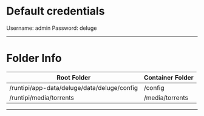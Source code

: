 # Default credentials

Username: admin
Password: deluge

---

# Folder Info

| Root Folder                                  | Container Folder |
|----------------------------------------------|------------------|
| /runtipi/app-data/deluge/data/deluge/config	 | /config          |
| /runtipi/media/torrents                 | /media/torrents       |

---
